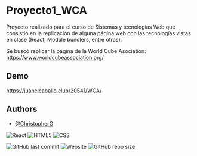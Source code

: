 # Proyecto1_WCA
Proyecto realizado para el curso de Sistemas y tecnologías Web que consistió en la replicación de alguna página web con las tecnologías vistas en clase (React, Module bundlers, entre otras).

Se buscó replicar la página de la World Cube Asociation: https://www.worldcubeassociation.org/ 

## Demo

https://juanelcaballo.club/20541/WCA/

## Authors

- [@ChristopherG](https://github.com/ChristopherG19)

![React](https://img.shields.io/badge/react-%2320232a.svg?style=for-the-badge&logo=react&logoColor=%2361DAFB)
![HTML5](https://img.shields.io/badge/html5-%23E34F26.svg?style=for-the-badge&logo=html5&logoColor=white)
![CSS](https://img.shields.io/badge/css-%231572B6.svg?style=for-the-badge&logo=css3&logoColor=white)

![GitHub last commit](https://img.shields.io/github/last-commit/ChristopherG19/Proyecto1_WCA)
![Website](https://img.shields.io/website?down_color=lightgrey&down_message=offline&up_message=online&url=https%3A%2F%2Fjuanelcaballo.club%2F20541%2FWCA%2F)
![GitHub repo size](https://img.shields.io/github/repo-size/ChristopherG19/Proyecto1_WCA?color=g)
<br>
